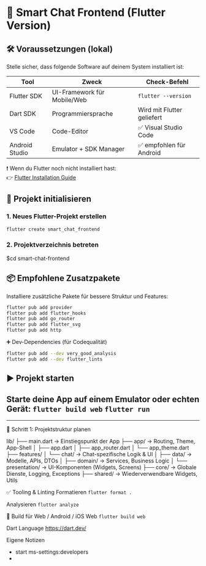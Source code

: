 # 🧠 Smart Chat Frontend (Flutter Version)

## 🛠️ Voraussetzungen (lokal)

Stelle sicher, dass folgende Software auf deinem System installiert ist:

| Tool             | Zweck                        | Check-Befehl             |
|------------------|-------------------------------|--------------------------|
| Flutter SDK      | UI-Framework für Mobile/Web   | `flutter --version`      |
| Dart SDK         | Programmiersprache            | Wird mit Flutter geliefert |
| VS Code          | Code-Editor                   | ✅ Visual Studio Code     |
| Android Studio   | Emulator + SDK Manager        | ✅ empfohlen für Android  |

❗ Wenn du Flutter noch nicht installiert hast:  
👉 [Flutter Installation Guide](https://docs.flutter.dev/get-started/install)

## 🚀 Projekt initialisieren

### 1. Neues Flutter-Projekt erstellen

```bash
flutter create smart_chat_frontend 
```

### 2. Projektverzeichnis betreten
$cd smart-chat-frontend



## 📦 Empfohlene Zusatzpakete

Installiere zusätzliche Pakete für bessere Struktur und Features:

```bash
flutter pub add provider
flutter pub add flutter_hooks
flutter pub add go_router
flutter pub add flutter_svg
flutter pub add http
```
➕ Dev-Dependencies (für Codequalität)
```bash
flutter pub add --dev very_good_analysis
flutter pub add --dev flutter_lints 
```



## ▶️ Projekt starten
Starte deine App auf einem Emulator oder echten Gerät:
```flutter build web```
```flutter run```
----------------------------------------------------------------------------
-----------------------------------------------------------------
🧱 Schritt 1: Projektstruktur planen

lib/
├── main.dart                → Einstiegspunkt der App
├── app/                    → Routing, Theme, App-Shell
│   ├── app.dart
│   ├── app_router.dart
│   └── app_theme.dart
├── features/
│   └── chat/               → Chat-spezifische Logik & UI
│       ├── data/           → Modelle, APIs, DTOs
│       ├── domain/         → Services, Business Logic
│       └── presentation/   → UI-Komponenten (Widgets, Screens)
├── core/                   → Globale Dienste, Logging, Exceptions
├── shared/                 → Wiederverwendbare Widgets, Utils


✅ Tooling & Linting
Formatieren
```flutter format .```


Analysieren
```flutter analyze```

📱 Build für Web / Android / iOS
Web
```flutter build web```

Dart Language
https://dart.dev/


Eigene Notizen
- start ms-settings:developers
- 